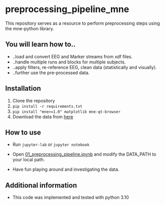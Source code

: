 # preprocessing_pipeline_mne
This repository serves as a resource to perform preprocessing steps using the mne-python library.

## You will learn how to..
- ..load and convert EEG and Marker streams from xdf files.
- ..handle multiple runs and blocks for multiple subjects.
- ..apply filters, re-reference EEG, clean data (statistically and visually).
- ..further use the pre-processed data.

## Installation
1. Clone the repository
2. ```pip install -r requirements.txt```
3. ```pip install "mne>=1.0" matplotlib mne-qt-browser```
4. Download the data from [here](https://drive.google.com/drive/folders/1XlcYQYSzwmCduZ3d5cqIZoHv2uNX7J0x?usp=sharing)

## How to use
- Run ```jupyter-lab``` or ```jupyter notebook```

- Open [01_preprocessing_pipeline.ipynb](01_preprocessing_pipeline.ipynb) and modify the DATA_PATH to your local path.

- Have fun playing around and investigating the data.

## Additional information

- This code was implemented and tested with python 3.10

